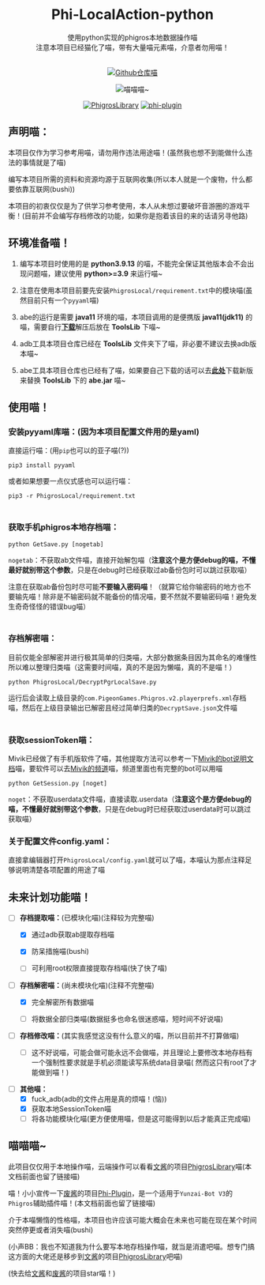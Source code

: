 <div align="center">
<h1>Phi-LocalAction-python</h1>
使用python实现的phigros本地数据操作喵<br>
注意本项目已经猫化了喵，带有大量喵元素喵，介意者勿用喵！<br><br>

[![Github仓库喵](https://img.shields.io/badge/github-Phi--LA--py-red?style=for-the-badge&logo=Github)](https://github.com/wms26/PhigrosLocal)

<img src="https://counter.seku.su/cmoe?name=phi-local-py&theme=r34" title="喵喵喵~"/><br>

[![PhigrosLibrary](https://img.shields.io/badge/文酱-Phigros_Library-blue?style=for-the-badge&logo=Github)](https://github.com/7aGiven/PhigrosLibrary)
[![phi-plugin](https://img.shields.io/badge/废酱-phi--plugin-blue?style=for-the-badge&logo=github)](https://github.com/Catrong/phi-plugin)


</div>

## 声明喵：

本项目仅作为学习参考用喵，请勿用作违法用途喵！(虽然我也想不到能做什么违法的事情就是了喵)

编写本项目所需的资料和资源均源于互联网收集(所以本人就是一个废物，什么都要依靠互联网(bushi))

本项目的初衷仅仅是为了供学习参考使用，本人从未想过要破坏音游圈的游戏平衡！(目前并不会编写存档修改的功能，如果你是抱着该目的来的话请另寻他路)

## 环境准备喵！

1. 编写本项目时使用的是 **python3.9.13** 的喵，不能完全保证其他版本会不会出现问题喵，建议使用 **python>=3.9** 来运行喵~

2. 注意在使用本项目前要先安装`PhigrosLocal/requirement.txt`中的模块喵(虽然目前只有一个`pyyaml`喵)

3. abe的运行是需要 **java11** 环境的喵，本项目调用的是便携版 **java11(jdk11)** 的喵，需要自行[**下载**](https://www.oracle.com/java/technologies/downloads/#java11-windows)解压后放在 **ToolsLib** 下喵~

4. adb工具本项目仓库已经在 **ToolsLib** 文件夹下了喵，非必要不建议去换adb版本喵~

5. abe工具本项目仓库也已经有了喵，如果要自己下载的话可以去[**此处**](https://github.com/nelenkov/android-backup-extractor/releases)下载新版来替换 **ToolsLib** 下的 **abe.jar** 喵~

## 使用喵！

### 安装pyyaml库喵：(因为本项目配置文件用的是yaml)

直接运行喵：(用`pip`也可以的亚子喵(?))

```
pip3 install pyyaml
```

或者如果想要一点仪式感也可以运行喵：

```
pip3 -r PhigrosLocal/requirement.txt
```

### <br>获取手机phigros本地存档喵：

```
python GetSave.py [nogetab]
```
`nogetab`：不获取ab文件喵，直接开始解包喵（**注意这个是方便debug的喵，不懂最好就别带这个参数**，只是在debug时已经获取过ab备份包时可以跳过获取喵）

注意在获取ab备份包时尽可能**不要输入密码喵**！（就算它给你输密码的地方也不要输先喵！除非是不输密码就不能备份的情况喵，要不然就不要输密码喵！避免发生奇奇怪怪的错误bug喵）

### <br>存档解密喵：

目前仅能全部解密并进行极其简单的归类喵，大部分数据条目因为其命名的难懂性所以难以整理归类喵（这需要时间喵，真的不是因为懒喵，真的不是喵！）

```
python PhigrosLocal/DecryptPgrLocalSave.py
```

运行后会读取上级目录的`com.PigeonGames.Phigros.v2.playerprefs.xml`存档喵，然后在上级目录输出已解密且经过简单归类的`DecryptSave.json`文件喵

### <br>获取sessionToken喵：

Mivik已经做了有手机版软件了喵，其他提取方法可以参考一下[Mivik的bot说明文档](https://mivik.moe/pgr-bot-help/)喵，要软件可以去[Mivik的频道](https://pd.qq.com/s/dxabi3law)喵，频道里面也有完整的bot可以用喵

```
python GetSession.py [noget]
```

`noget`：不获取userdata文件喵，直接读取.userdata（**注意这个是方便debug的喵，不懂最好就别带这个参数**，只是在debug时已经获取过userdata时可以跳过获取喵）

### 关于配置文件config.yaml：

直接拿编辑器打开`PhigrosLocal/config.yaml`就可以了喵，本喵认为那点注释足够说明清楚各项配置的用途了喵

## 未来计划功能喵！

- [ ] **存档提取喵：**(已模块化喵)(注释较为完整喵)
    - [x] 通过adb获取ab提取存档喵
    - [x] 防呆措施喵(bushi)
    - [ ] 可利用root权限直接提取存档喵(快了快了喵)


- [ ] **存档解密喵：**(尚未模块化喵)(注释不完整喵)
    - [x] 完全解密所有数据喵
    - [ ] 将数据全部归类喵(数据挺多也命名很迷惑喵，短时间不好说喵)


- [ ] **存档修改喵：**(其实我感觉这没有什么意义的喵，所以目前并不打算做喵)
    - [ ] 这不好说喵，可能会做可能永远不会做喵，并且理论上要修改本地存档有一个强制性要求就是手机必须能读写系统data目录喵(
      然而这只有root了才能做到喵！)


- [ ] **其他喵：**
    - [x] fuck_adb(adb的文件占用是真的烦喵！(恼))
    - [x] 获取本地SessionToken喵
    - [ ] 将各功能模块化喵(更方便使用喵，但是这可能得到以后才能真正完成喵)

## 喵喵喵~

此项目仅仅用于本地操作喵，云端操作可以看看[文酱](https://github.com/7aGiven)的项目[PhigrosLibrary](https://github.com/7aGiven/PhigrosLibrary)喵(本文档前面也留了链接喵)

喵！小小宣传一下[废酱](https://github.com/Catrong)的项目[Phi-Plugin](https://github.com/catrong/phi-plugin)，是一个适用于`Yunzai-Bot V3`的`Phigros`辅助插件喵！(本文档前面也留了链接喵)

介于本喵懒惰的性格喵，本项目也许应该可能大概会在未来也可能在现在某个时间突然停更或者消失喵(bushi)

(小声BB：我也不知道我为什么要写本地存档操作喵，就当是消遣吧喵。想专门搞这方面的大佬还是移步到[文酱](https://github.com/7aGiven)的项目[PhigrosLibrary](https://github.com/7aGiven/PhigrosLibrary)吧喵)

(快去给[文酱](https://github.com/7aGiven)和[废酱](https://github.com/Catrong)的项目star喵！)